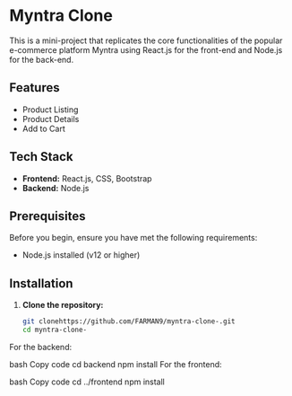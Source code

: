 # Myntra Clone

This is a mini-project that replicates the core functionalities of the popular e-commerce platform Myntra using React.js for the front-end and Node.js for the back-end.



## Features


- Product Listing
- Product Details
- Add to Cart



## Tech Stack

- **Frontend:** React.js, CSS, Bootstrap
- **Backend:** Node.js

## Prerequisites

Before you begin, ensure you have met the following requirements:

- Node.js installed (v12 or higher)


## Installation

1. **Clone the repository:**
   ```bash
   git clonehttps://github.com/FARMAN9/myntra-clone-.git
   cd myntra-clone-
For the backend:

bash
Copy code
cd backend
npm install
For the frontend:

bash
Copy code
cd ../frontend
npm install
   

   


